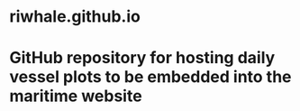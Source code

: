 # riwhale.github.io

# GitHub repository for hosting daily vessel plots to be embedded into the maritime website
